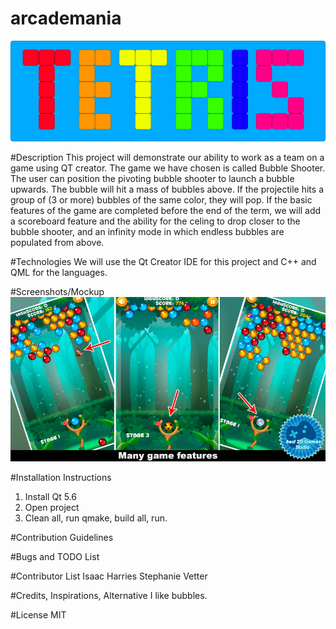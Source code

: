 # arcademania
![Alt text](icon.jpg)

#Description
This project will demonstrate our ability to work as a team on a game using QT creator. The game we have chosen is called Bubble Shooter.
The user can position the pivoting bubble shooter to launch a bubble upwards. The bubble will hit a mass of bubbles above. If the projectile 
hits a group of (3 or more) bubbles of the same color, they will pop. If the basic features of the game are completed before the end of the
term, we will add a scoreboard feature and the ability for the celing to drop closer to the bubble shooter, and an infinity mode in which
endless bubbles are populated from above.

#Technologies
We will use the Qt Creator IDE for this project and C++ and QML for the languages.

#Screenshots/Mockup
![Alt text](screenshot.jpg)

#Installation Instructions
1. Install Qt 5.6 
2. Open project 
3. Clean all, run qmake, build all, run. 

#Contribution Guidelines

#Bugs and TODO List

#Contributor List
Isaac Harries<n/>
Stephanie Vetter

#Credits, Inspirations, Alternative
I like bubbles.

#License
MIT
